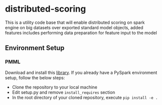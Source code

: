 # distributed-scoring
This is a utility code base that will enable distributed scoring on spark engine on big datasets over exported standard model objects, added features includes performing data preparation for feature input to the model

## Environment Setup

### PMML

Download and install this [library](https://github.com/autodeployai/pypmml-spark). If you already have a PySpark environment setup, follow the below steps:
* Clone the repository to your local machine
* Edit setup.py and remove `install_requires` section
* In the root directory of your cloned repository, execute `pip install -e .`